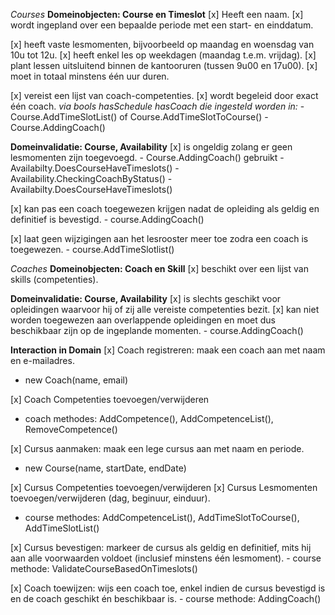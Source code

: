 *Courses*
**Domeinobjecten: Course en Timeslot**
[x] Heeft een naam.
[x] wordt ingepland over een bepaalde periode met een start- en einddatum.
<!-- CourseTest: Course_Can_Add_Basic_Course -->

[x] heeft vaste lesmomenten, bijvoorbeeld op maandag en woensdag van 10u tot 12u.
[x] heeft enkel les op weekdagen (maandag t.e.m. vrijdag).
[x] plant lessen uitsluitend binnen de kantooruren (tussen 9u00 en 17u00).
[x] moet in totaal minstens één uur duren.
<!-- CourseTest: Course_Can_Add_Timeslot -->
<!-- CourseTest: Cant_Add_Timeslot_on_sunday -->
<!-- CourseTest: Cant_Add_Timeslot_before_9 -->
<!-- CourseTest: Cant_Add_Timeslot_with_duration_smaller_Than_1 -->

[x] vereist een lijst van coach-competenties.
[x] wordt begeleid door exact één coach.
*via bools hasSchedule hasCoach die ingesteld worden in:*
    - Course.AddTimeSlotList() of Course.AddTimeSlotToCourse()
    - Course.AddingCoach()

**Domeinvalidatie: Course, Availability** 
[x] is ongeldig zolang er geen lesmomenten zijn toegevoegd.
    - Course.AddingCoach() gebruikt
        - Availabilty.DoesCourseHaveTimeslots()
        - Availability.CheckingCoachByStatus()
            -Availabilty.DoesCourseHaveTimeslots()

[x] kan pas een coach toegewezen krijgen nadat de opleiding als geldig en definitief is bevestigd.
     - course.AddingCoach()

[x] laat geen wijzigingen aan het lesrooster meer toe zodra een coach is toegewezen.
    - course.AddTimeSlotlist()



*Coaches*
**Domeinobjecten: Coach en Skill**
[x] beschikt over een lijst van skills (competenties).


**Domeinvalidatie: Course, Availability**
[x] is slechts geschikt voor opleidingen waarvoor hij of zij alle vereiste competenties bezit.
[x] kan niet worden toegewezen aan overlappende opleidingen en moet dus beschikbaar zijn op de ingeplande momenten.
    - course.AddingCoach() 


**Interaction in Domain**
[x] Coach registreren: maak een coach aan met naam en e-mailadres.
  - new Coach(name, email)
<!-- CoachTest: Coach_Can_Be_Added -->


[x] Coach Competenties toevoegen/verwijderen
  - coach methodes: AddCompetence(), AddCompetenceList(), RemoveCompetence()
<!-- CoachTest: Coach_Can_Add_Skills -->
<!-- CoachTest: Coach_Can_Remove_Skills -->
<!-- CoachTest: Coach_Can_Add_List_Of_Skills_And_Removes_Old_Skills -->


[x] Cursus aanmaken: maak een lege cursus aan met naam en periode.
- new Course(name, startDate, endDate)
<!-- CourseTest: Course_Can_Add_Basic_Course -->


[x] Cursus Competenties toevoegen/verwijderen
[x] Cursus Lesmomenten toevoegen/verwijderen (dag, beginuur, einduur).
  - course methodes: AddCompetenceList(), AddTimeSlotToCourse(), AddTimeSlotList()
<!-- CourseTest: Course_Can_Add_And_Remove_Skills -->
<!-- CourseTest: Course_Can_Add_And_Remove_Timeslots -->
<!-- CourseTest: Coach_Can_Add_List_Of_Timeslots -->

 
[x] Cursus bevestigen: markeer de cursus als geldig en definitief, mits hij aan alle voorwaarden voldoet (inclusief minstens één lesmoment).
    - course methode: ValidateCourseBasedOnTimeslots()
<!-- CourseTest: Course_Confirmed_When_Timeslot_Added -->
<!-- CourseTest: Course_Not_Confirmed_When_No_Timeslot_Added -->

   
[x] Coach toewijzen: wijs een coach toe, enkel indien de cursus bevestigd is en de coach geschikt én beschikbaar is.
     - course methode: AddingCoach()
<!-- CourseTest: Coach_Added_When_Course_HasSchedule_And_Coach_No_Other_Course -->
<!-- CourseTest: Coach_Not_Added_When_Course_No_Schedule -->
<!-- CourseTest: Coach_Not_Added_When_Course_No_Required_Skills -->
<!-- CourseTest: Coach_Not_Added_When_Coach_Has_Overlapping_Course -->
<!-- CourseTest: Coach_Added_When_Schedule_And_Coach_Has_Not_Overlapping_Course -->
